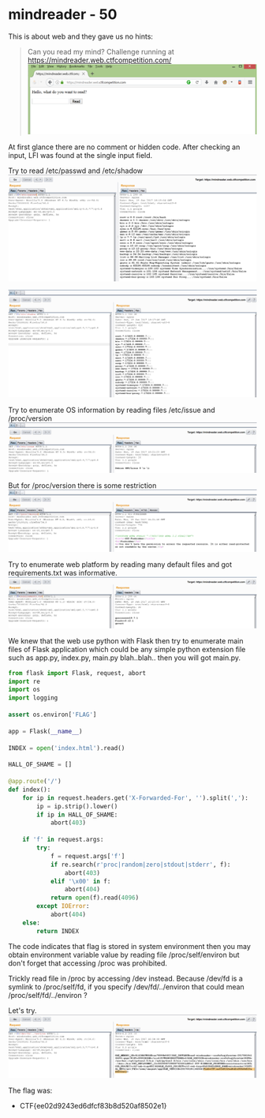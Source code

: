 # mindreader - 50
This is about web and they gave us no hints:
> Can you read my mind?
> Challenge running at https://mindreader.web.ctfcompetition.com/
![index](kapi-files/2.PNG)

At first glance there are no comment or hidden code. After checking an input, LFI was found at the single input field.

Try to read /etc/passwd and /etc/shadow
![passwd](kapi-files/3.PNG)

![shadow](kapi-files/4.PNG)

Try to enumerate OS information by reading files /etc/issue and /proc/version
![issue](kapi-files/5.PNG)

But for /proc/version there is some restriction
![version](kapi-files/6.PNG)

Try to enumerate web platform by reading many default files and got requirements.txt was informative.
![requirements.txt](kapi-files/7.PNG)

We knew that the web use python with Flask then try to enumerate main files of Flask application which could be any simple python extension file such as app.py, index.py, main.py blah..blah.. then you will got main.py.
```python
from flask import Flask, request, abort
import re
import os
import logging

assert os.environ['FLAG']

app = Flask(__name__)

INDEX = open('index.html').read()

HALL_OF_SHAME = []

@app.route('/')
def index():
    for ip in request.headers.get('X-Forwarded-For', '').split(','):
        ip = ip.strip().lower()
        if ip in HALL_OF_SHAME:
            abort(403)

    if 'f' in request.args:
        try:
            f = request.args['f']
            if re.search(r'proc|random|zero|stdout|stderr', f):
                abort(403)
            elif '\x00' in f:
                abort(404)
            return open(f).read(4096)
        except IOError:
            abort(404)
    else:
        return INDEX
```

The code indicates that flag is stored in system environment then you may obtain environment variable value by reading file /proc/self/environ but don't forget that accessing /proc was prohibited. 

Trickly read file in /proc by accessing /dev instead. Because /dev/fd is a symlink to /proc/self/fd, if you specify /dev/fd/../environ that could mean /proc/self/fd/../environ ?

Let's try.
![FLAG](kapi-files/8.PNG)

The flag was:
* CTF{ee02d9243ed6dfcf83b8d520af8502e1}
